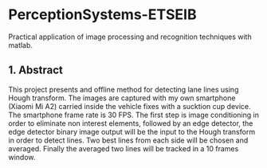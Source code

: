 # PerceptionSystems-ETSEIB
Practical application of image processing and recognition techniques with matlab.

## 1. Abstract
This project presents and offline method for detecting lane lines using Hough transform.
The images are captured with my own smartphone (Xiaomi Mi A2) carried inside the vehicle fixes with a sucktion cup device. The smartphone frame rate is 30 FPS.
The first step is image conditioning in order to eliminate non interest elements, followed by an edge detector, the edge detector binary image output will be the input to the Hough transform in order to detect lines. Two best lines from each side will be chosen and averaged. Finally the averaged two lines will be tracked in a 10 frames window.
